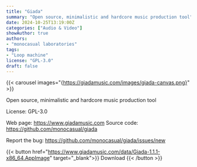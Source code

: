 ```yaml
---
title: "Giada"
summary: "Open source, minimalistic and hardcore music production tool"
date: 2024-10-25T13:19:00Z
categories: ["Audio & Video"]
showAuthor: true
authors:
- "monocasual laboratories"
tags: 
- "Loop machine"
license: "GPL-3.0"
draft: false
---
```


{{< carousel images="{https://giadamusic.com/images/giada-canvas.png}" >}}

Open source, minimalistic and hardcore music production tool

License: GPL-3.0

Web page: <https://www.giadamusic.com>
Source code: <https://github.com/monocasual/giada>

Report the bug: <https://github.com/monocasual/giada/issues/new>

{{< button href="https://www.giadamusic.com/data/Giada-1.1.1-x86_64.AppImage" target="_blank">}}
Download
{{< /button >}}